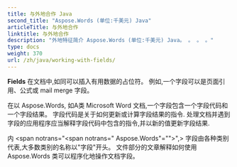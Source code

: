 ```yaml
---
title: 与外地合作 Java
second_title: "Aspose.Words (单位:千美元) Java"
articleTitle: 与外地合作
linktitle: 与外地合作
description: "外地特征简介 Aspose.Words (单位:千美元) Java。 。 。 。"
type: docs
weight: 370
url: /zh/java/working-with-fields/
---
```


**Fields** 在文档中,如同可以插入有用数据的占位符。 例如,一个字段可以是页面引用、公式或 mail merge 字段。

在以 Aspose.Words, 如A类 Microsoft Word 文档,一个字段包含一个字段代码和一个字段结果。 字段代码是关于如何更新或计算字段结果的指令. 处理文档并遇到字段的应用程序应当解释字段代码中包含的指令,并以新的值更新字段结果.

内 <span notrans="<span notrans=" Aspose.Words"=""></span>",> 字段由各种类别代表,大多数类别的名称以"字段"开头。 文件部分的文章解释如何使用 Aspose.Words 类可以程序化地操作文档字段。